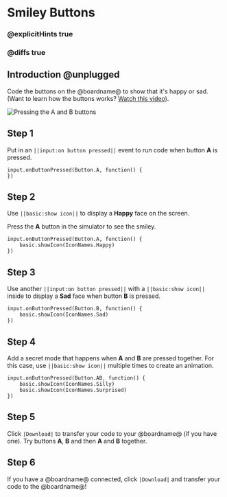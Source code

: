# Smiley Buttons

### @explicitHints true
### @diffs true

## Introduction @unplugged

Code the buttons on the @boardname@ to show that it's happy or sad.
(Want to learn how the buttons works? [Watch this video](https://youtu.be/t_Qujjd_38o)).

![Pressing the A and B buttons](/static/mb/projects/smiley-buttons/sim.gif)

## Step 1

Put in an ``||input:on button pressed||`` event to run code when button **A** is pressed.

```spy
input.onButtonPressed(Button.A, function() { 
})
```

## Step 2

Use ``||basic:show icon||`` to display a **Happy** face on the screen.

Press the **A** button in the simulator to see the smiley.

```spy
input.onButtonPressed(Button.A, function() { 
    basic.showIcon(IconNames.Happy)
})
```

## Step 3

Use another ``||input:on button pressed||`` with a ``||basic:show icon||`` inside to display a **Sad** face when button **B** is pressed.

```spy
input.onButtonPressed(Button.B, function() { 
    basic.showIcon(IconNames.Sad)
})
```

## Step 4

Add a secret mode that happens when **A** and **B** are pressed together. For this case, use ``||basic:show icon||`` multiple times to create an animation.

```spy
input.onButtonPressed(Button.AB, function() {
    basic.showIcon(IconNames.Silly)
    basic.showIcon(IconNames.Surprised)
})
```

## Step 5

Click ``|Download|`` to transfer your code to your @boardname@ (if you have one). Try buttons **A**, **B** and then **A** and **B** together.

## Step 6

If you have a @boardname@ connected, click ``|Download|`` and transfer your code to the @boardname@!

